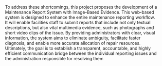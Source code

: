 To address these shortcomings, this project proposes the development of a Maintenance Report System with Image-Based Evidence. This web-based system is designed to enhance the entire maintenance reporting workflow. It will enable facilities staff to submit reports that include not only textual descriptions, but also vital multimedia evidence, such as photographs and short video clips of the issue. By providing administrators with clear, visual information, the system aims to eliminate ambiguity, facilitate faster diagnosis, and enable more accurate allocation of repair resources. Ultimately, the goal is to establish a transparent, accountable, and highly efficient communication bridge between the individual reporting issues and the administration responsible for resolving them
